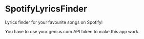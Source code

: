 # SpotifyLyricsFinder
Lyrics finder for your favourite songs on Spotify!

You have to use your genius.com API token to make this app work.
